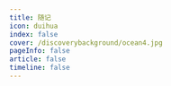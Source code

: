 ```yaml
---
title: 随记
icon: duihua
index: false
cover: /discoverybackground/ocean4.jpg
pageInfo: false
article: false
timeline: false
---
```


<Catalog />
